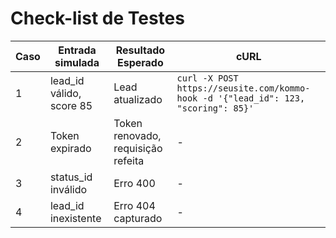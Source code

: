 # Check-list de Testes

| Caso | Entrada simulada | Resultado Esperado | cURL |
|------|------------------|--------------------|------|
| 1    | lead_id válido, score 85 | Lead atualizado | `curl -X POST https://seusite.com/kommo-hook -d '{"lead_id": 123, "scoring": 85}'` |
| 2    | Token expirado | Token renovado, requisição refeita | - |
| 3    | status_id inválido | Erro 400 | - |
| 4    | lead_id inexistente | Erro 404 capturado | - |
